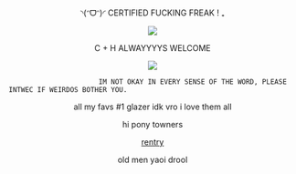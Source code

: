 <p align="center">◝(ᵔᗜᵔ)◜ CERTIFIED FUCKING FREAK ! ₊

<div align="center">

![](https://komarev.com/ghpvc/?username=absolutelynormalindividual&color=grey) 

</div>

<p align="center"> C + H ALWAYYYYS WELCOME


<p align="center">
  <img src="https://github.com/user-attachments/assets/a6591abe-1fa7-48bf-925e-a2d9f7864511"/>
</p>















                          IM NOT OKAY IN EVERY SENSE OF THE WORD, PLEASE INTWEC IF WEIRDOS BOTHER YOU.    
                                
<p align="center"> all my favs #1 glazer idk vro  i love them all 





<p align="center">   hi pony towners

<p align="center">
<a href="https://rentry.co/deXXXpio" rel="nofollow"> rentry  </a>  

<p align="center">
old men yaoi drool
